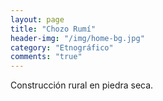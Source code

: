 ```yaml
---
layout: page
title: "Chozo Rumí"
header-img: "/img/home-bg.jpg"
category: "Etnográfico"
comments: "true"
---
```



Construcción rural en piedra seca.





